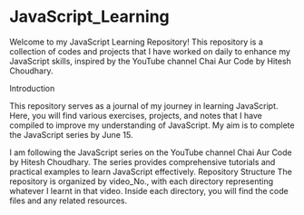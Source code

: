 # JavaScript_Learning

Welcome to my JavaScript Learning Repository! This repository is a collection of codes and projects that I have worked on daily to enhance my JavaScript skills, inspired by the YouTube channel Chai Aur Code by Hitesh Choudhary.

Introduction

This repository serves as a journal of my journey in learning JavaScript. Here, you will find various exercises, projects, and notes that I have compiled to improve my understanding of JavaScript. My aim is to complete the JavaScript series by June 15.

I am following the JavaScript series on the YouTube channel Chai Aur Code by Hitesh Choudhary. The series provides comprehensive tutorials and practical examples to learn JavaScript effectively.
Repository Structure
The repository is organized by video_No., with each directory representing whatever I learnt in that video. Inside each directory, you will find the code files and any related resources.

